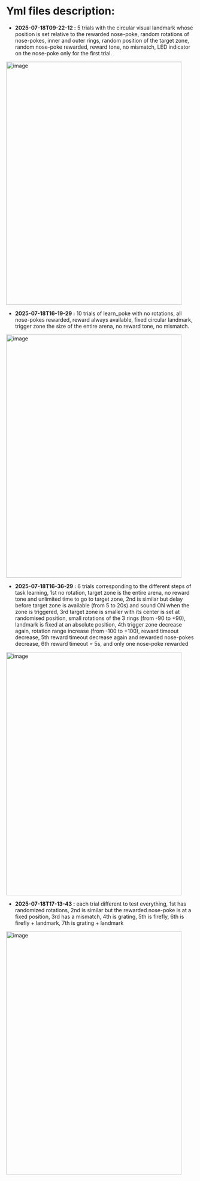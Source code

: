 #	Yml files description:
-	 **2025-07-18T09-22-12 :** 5 trials with the circular visual landmark whose position is set relative to the rewarded nose-poke, random rotations of nose-pokes, inner and outer rings, random position of the target zone, random nose-poke rewarded, reward tone, no mismatch, LED indicator on the nose-poke only for the first trial.

<img width="468" height="647" alt="image" src="https://github.com/user-attachments/assets/2e071918-590f-4643-bf61-dcf13237070c" />


-	**2025-07-18T16-19-29 :** 10 trials of learn_poke with no rotations, all nose-pokes rewarded, reward always available, fixed circular landmark, trigger zone the size of the entire arena, no reward tone, no mismatch.

<img width="468" height="647" alt="image" src="https://github.com/user-attachments/assets/a5f12b38-5ce7-4ea7-b1b1-73dbdccc4377" />


- **2025-07-18T16-36-29 :** 6 trials corresponding to the different steps of task learning, 1st no rotation, target zone is the entire arena, no reward tone and unlimited time to go to target zone, 2nd is similar but delay before target zone is available (from 5 to 20s) and sound ON when the zone is triggered, 3rd target zone is smaller with its center is set at randomised position, small rotations of the 3 rings (from -90 to +90), landmark is fixed at an absolute position, 4th trigger zone decrease again, rotation range increase (from -100 to +100), reward timeout decrease, 5th reward timeout decrease again and rewarded nose-pokes decrease, 6th reward timeout = 5s, and only one nose-poke rewarded


<img width="468" height="647" alt="image" src="https://github.com/user-attachments/assets/dc1a0bcd-f0fe-4f0d-9dae-d9889dad5e40" />

- **2025-07-18T17-13-43 :** each trial different to test everything, 1st has randomized rotations, 2nd is similar but the rewarded nose-poke is at a fixed position, 3rd has a mismatch, 4th is grating, 5th is firefly, 6th is firefly + landmark, 7th is grating + landmark


<img width="468" height="647" alt="image" src="https://github.com/user-attachments/assets/283092f2-e86e-4697-9c6d-ee4b503dc082" />

